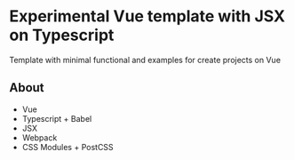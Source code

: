 # Experimental Vue template with JSX on Typescript

Template with minimal functional and examples for create projects on Vue

## About
* Vue
* Typescript + Babel
* JSX
* Webpack
* CSS Modules + PostCSS